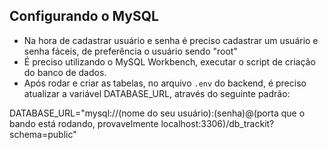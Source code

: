 ## Configurando o MySQL

- Na hora de cadastrar usuário e senha é preciso cadastrar um usuário e senha fáceis, de preferência o usuário sendo "root"
- É preciso utilizando o MySQL Workbench, executar o script de criação do banco de dados.
- Após rodar e criar as tabelas, no arquivo `.env` do backend, é preciso atualizar a variável DATABASE_URL, através do seguinte padrão:

DATABASE_URL="mysql://(nome do seu usuário):(senha)@(porta que o bando está rodando, provavelmente localhost:3306)/db_trackit?schema=public"

